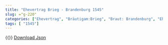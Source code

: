 ```yaml
---
title: "Ehevertrag Brieg - Brandenburg 1545"
slug: ="g-220"
categories: ["Ehevertrag", "Bräutigam:Brieg", "Braut: Brandenburg", "Eheschließung vollzogen?:Ja", "verschiedenkonfessionelle Ehe?:Nein", "Dynastie Bräutigam:unbekannt", "Akteur Bräutigam:unbekannt", "Akteur Braut:Hohenzollern", "Textbezug?:nein", "Ständisch?:nein", "Ratifikation?:nein", "Sonstiges?:nein", "Bräutigam:Brieg", "Braut: Brandenburg"]
tags: [ "1545"]
---
```

<!--more-->
{{<v163>}}
[Download Json](/vertraege/vertrag-220.json)
